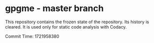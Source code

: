 # gpgme - master branch

This repository contains the frozen state of the repository.
Its history is cleared. It is used only for static code
analysis with Codacy.

Commit Time: 1721958380